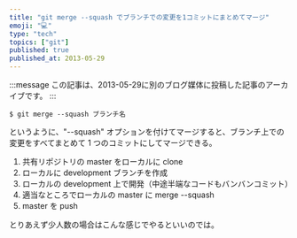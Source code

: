 ```yaml
---
title: "git merge --squash でブランチでの変更を1コミットにまとめてマージ"
emoji: "💻"
type: "tech"
topics: ["git"]
published: true
published_at: 2013-05-29
---
```


:::message
この記事は、2013-05-29に別のブログ媒体に投稿した記事のアーカイブです。
:::

```
$ git merge --squash ブランチ名
```

というように、"--squash" オプションを付けてマージすると、ブランチ上での変更をすべてまとめて 1 つのコミットにしてマージできる。

1. 共有リポジトリの master をローカルに clone
1. ローカルに development ブランチを作成
1. ローカルの development 上で開発（中途半端なコードもバンバンコミット）
1. 適当なところでローカルの master に merge --squash
1. master を push

とりあえず少人数の場合はこんな感じでやるといいのでは。
